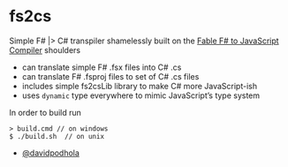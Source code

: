 # fs2cs

Simple F# |> C# transpiler shamelessly built on the [Fable F# to JavaScript Compiler](https://github.com/fsprojects/Fable) shoulders 

* can translate simple F# .fsx files into C# .cs
* can translate F# .fsproj files to set of C# .cs files
* includes simple fs2csLib library to make C# more JavaScript-ish
* uses `dynamic` type everywhere to mimic JavaScript’s type system 

In order to build run 

    > build.cmd // on windows    
    $ ./build.sh  // on unix
    

- [@davidpodhola](https://github.com/davidpodhola)
